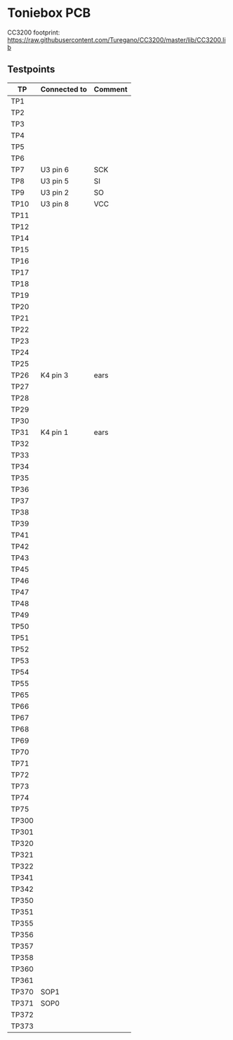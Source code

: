 # Toniebox PCB

CC3200 footprint: https://raw.githubusercontent.com/Turegano/CC3200/master/lib/CC3200.lib

## Testpoints

| TP    | Connected to | Comment |
|-------|--------------|---------|
| TP1   |              |         |
| TP2   |              |         |
| TP3   |              |         |
| TP4   |              |         |
| TP5   |              |         |
| TP6   |              |         |
| TP7   | U3 pin 6     | SCK     |
| TP8   | U3 pin 5     | SI      |
| TP9   | U3 pin 2     | SO      |
| TP10  | U3 pin 8     | VCC     |
| TP11  |              |         |
| TP12  |              |         |
| TP14  |              |         |
| TP15  |              |         |
| TP16  |              |         |
| TP17  |              |         |
| TP18  |              |         |
| TP19  |              |         |
| TP20  |              |         |
| TP21  |              |         |
| TP22  |              |         |
| TP23  |              |         |
| TP24  |              |         |
| TP25  |              |         |
| TP26  | K4 pin 3     | ears    |
| TP27  |              |         |
| TP28  |              |         |
| TP29  |              |         |
| TP30  |              |         |
| TP31  | K4 pin 1     | ears    |
| TP32  |              |         |
| TP33  |              |         |
| TP34  |              |         |
| TP35  |              |         |
| TP36  |              |         |
| TP37  |              |         |
| TP38  |              |         |
| TP39  |              |         |
| TP41  |              |         |
| TP42  |              |         |
| TP43  |              |         |
| TP45  |              |         |
| TP46  |              |         |
| TP47  |              |         |
| TP48  |              |         |
| TP49  |              |         |
| TP50  |              |         |
| TP51  |              |         |
| TP52  |              |         |
| TP53  |              |         |
| TP54  |              |         |
| TP55  |              |         |
| TP65  |              |         |
| TP66  |              |         |
| TP67  |              |         |
| TP68  |              |         |
| TP69  |              |         |
| TP70  |              |         |
| TP71  |              |         |
| TP72  |              |         |
| TP73  |              |         |
| TP74  |              |         |
| TP75  |              |         |
| TP300 |              |         |
| TP301 |              |         |
| TP320 |              |         |
| TP321 |              |         |
| TP322 |              |         |
| TP341 |              |         |
| TP342 |              |         |
| TP350 |              |         |
| TP351 |              |         |
| TP355 |              |         |
| TP356 |              |         |
| TP357 |              |         |
| TP358 |              |         |
| TP360 |              |         |
| TP361 |              |         |
| TP370 | SOP1         |         |
| TP371 | SOP0         |         |
| TP372 |              |         |
| TP373 |              |         |